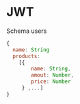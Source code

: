 # JWT

Schema users
```javascript
{
  name: String
  products: 
    [{
        name: String,
        amout: Number,
        price: Number
     } ,...]
}
```
